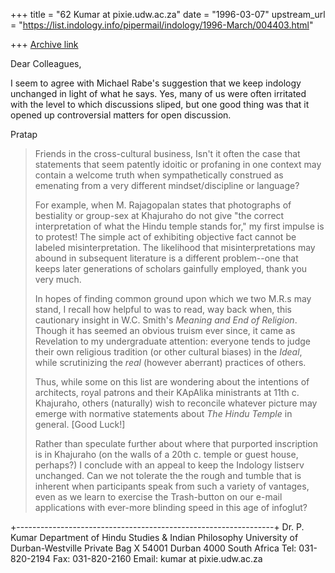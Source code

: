 +++
title = "62 Kumar at pixie.udw.ac.za"
date = "1996-03-07"
upstream_url = "https://list.indology.info/pipermail/indology/1996-March/004403.html"

+++
[Archive link](https://list.indology.info/pipermail/indology/1996-March/004403.html)

Dear Colleagues,

I seem to agree with Michael Rabe's suggestion that we keep indology
unchanged in light of what he says.  Yes, many of us were often irritated
with the level to which discussions sliped, but one good thing was that it
opened up controversial matters for open discussion.

Pratap


>Friends in the cross-cultural business,
>        Isn't it often the case that statements that seem patently idoitic
>or profaning in one context may contain a welcome truth when
>sympathetically construed as emenating from a very different
>mindset/discipline or language?
>
>For example, when M. Rajagopalan states that photographs of bestiality or
>group-sex at Khajuraho do not give "the correct interpretation of what the
>Hindu temple stands for," my first impulse is to protest!  The simple act
>of exhibiting objective fact cannot be labeled misinterpretation.  The
>likelihood that misinterpretations may abound in subsequent literature is a
>different problem--one that keeps later generations of scholars gainfully
>employed, thank you very much.
>
>In hopes of finding common ground upon which we two M.R.s may stand, I
>recall how helpful to was to read, way back when, this cautionary insight
>in W.C. Smith's _Meaning and End of Religion_.  Though it has seemed an
>obvious truism ever since, it came as Revelation to my undergraduate
>attention:  everyone tends to judge their own religious tradition (or other
>cultural biases) in the _Ideal_, while scrutinizing the _real_ (however
>aberrant) practices of others.
>
>Thus, while some on this list are wondering about the intentions of
>architects, royal patrons and their KApAlika ministrants at 11th c.
>Khajuraho, others (naturally) wish to reconcile whatever picture may emerge
>with normative statements about _The Hindu Temple_ in general. [Good Luck!]
>
>Rather than speculate further about where that purported inscription is in
>Khajuraho (on the walls of a 20th c. temple or guest house, perhaps?) I
>conclude with an appeal to keep the Indology listserv unchanged. Can we not
>tolerate the the rough and tumble that is inherent when participants speak
>from such a variety of vantages, even as we learn to exercise the
>Trash-button on our e-mail applications with ever-more blinding speed in
>this age of infoglut?

+----------------------------------------------------------------+
Dr. P. Kumar
Department of Hindu Studies & Indian Philosophy
University of Durban-Westville
Private Bag X 54001
Durban
4000
South Africa
Tel: 031-820-2194
Fax: 031-820-2160
Email: kumar at pixie.udw.ac.za






